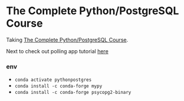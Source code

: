 # The Complete Python/PostgreSQL Course

Taking [The Complete Python/PostgreSQL Course](https://pysql.tecladocode.com/).

Next to check out polling app tutorial [here](https://www.youtube.com/watch?v=xGFmy_w74vA)

### env

- `conda activate pythonpostgres`
- `conda install -c conda-forge mypy`
- `conda install -c conda-forge psycopg2-binary`